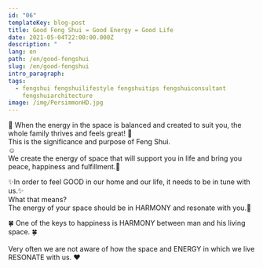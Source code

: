 ```yaml
---
id: "06"
templateKey: blog-post
title: Good Feng Shui = Good Energy = Good Life
date: 2021-05-04T22:00:00.000Z
description: "   "
lang: en
path: /en/good-fengshui
slug: /en/good-fengshui
intro_paragraph: 
tags:
  - fengshui fengshuilifestyle fengshuitips fengshuiconsultant
    fengshuiarchitecture
image: /img/PersimmonHD.jpg
---
```

💛 When the energy in the space is balanced and created to suit you, the whole family thrives and feels great! 💛\
This is the significance and purpose of Feng Shui.\
☺️\
We create the energy of space that will support you in life and bring you peace, happiness and fulfillment.🙌

✨In order to feel GOOD in our home and our life, it needs to be in tune with us.✨\
What that means?\
The energy of your space should be in HARMONY and resonate with you.🤗

🍀 One of the keys to happiness is HARMONY between man and his living space. 🍀\
\
Very often we are not aware of how the space and ENERGY in which we live RESONATE with us. ❤️